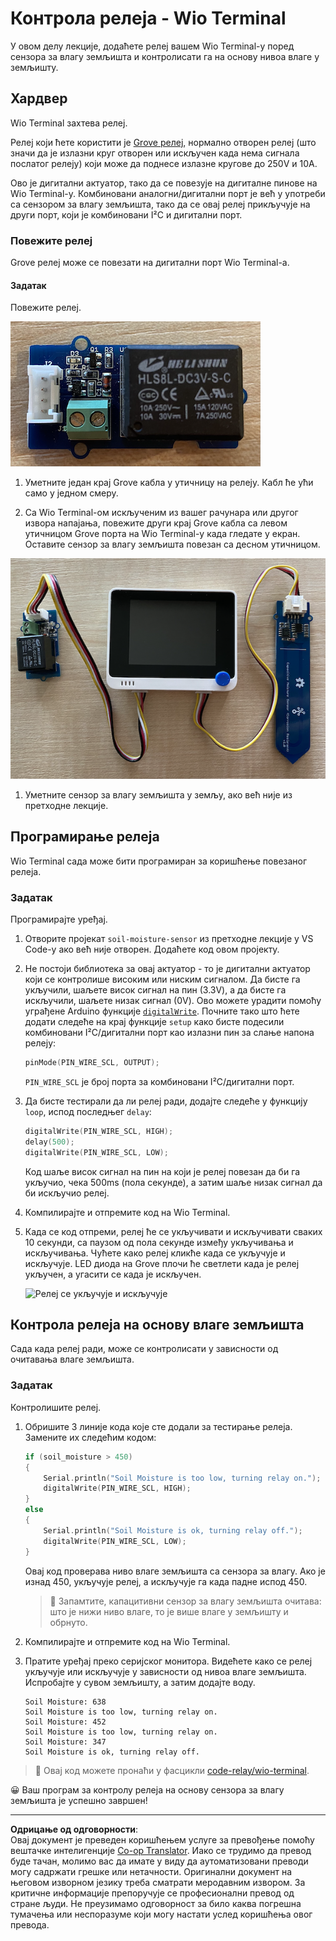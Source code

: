 <!--
CO_OP_TRANSLATOR_METADATA:
{
  "original_hash": "f3c5d8afa2ef6a0b425ef8ff20615cb4",
  "translation_date": "2025-08-28T15:24:07+00:00",
  "source_file": "2-farm/lessons/3-automated-plant-watering/wio-terminal-relay.md",
  "language_code": "sr"
}
-->
# Контрола релеја - Wio Terminal

У овом делу лекције, додаћете релеј вашем Wio Terminal-у поред сензора за влагу земљишта и контролисати га на основу нивоа влаге у земљишту.

## Хардвер

Wio Terminal захтева релеј.

Релеј који ћете користити је [Grove релеј](https://www.seeedstudio.com/Grove-Relay.html), нормално отворен релеј (што значи да је излазни круг отворен или искључен када нема сигнала послатог релеју) који може да поднесе излазне кругове до 250V и 10A.

Ово је дигитални актуатор, тако да се повезује на дигиталне пинове на Wio Terminal-у. Комбиновани аналогни/дигитални порт је већ у употреби са сензором за влагу земљишта, тако да се овај релеј прикључује на други порт, који је комбиновани I²C и дигитални порт.

### Повежите релеј

Grove релеј може се повезати на дигитални порт Wio Terminal-а.

#### Задатак

Повежите релеј.

![Grove релеј](../../../../../translated_images/grove-relay.d426958ca210fbd0fb7983d7edc069d46c73a8b0a099d94797bd756f7b6bb6be.sr.png)

1. Уметните један крај Grove кабла у утичницу на релеју. Кабл ће ући само у једном смеру.

1. Са Wio Terminal-ом искљученим из вашег рачунара или другог извора напајања, повежите други крај Grove кабла са левом утичницом Grove порта на Wio Terminal-у када гледате у екран. Оставите сензор за влагу земљишта повезан са десном утичницом.

![Grove релеј повезан са левом утичницом, а сензор за влагу земљишта са десном утичницом](../../../../../translated_images/wio-relay-and-soil-moisture-sensor.ed722202d42babe0be5f4518cf13e8c2c81e8df21d37839266cbdb60cf30172d.sr.png)

1. Уметните сензор за влагу земљишта у земљу, ако већ није из претходне лекције.

## Програмирање релеја

Wio Terminal сада може бити програмиран за коришћење повезаног релеја.

### Задатак

Програмирајте уређај.

1. Отворите пројекат `soil-moisture-sensor` из претходне лекције у VS Code-у ако већ није отворен. Додаћете код овом пројекту.

2. Не постоји библиотека за овај актуатор - то је дигитални актуатор који се контролише високим или ниским сигналом. Да бисте га укључили, шаљете висок сигнал на пин (3.3V), а да бисте га искључили, шаљете низак сигнал (0V). Ово можете урадити помоћу уграђене Arduino функције [`digitalWrite`](https://www.arduino.cc/reference/en/language/functions/digital-io/digitalwrite/). Почните тако што ћете додати следеће на крај функције `setup` како бисте подесили комбиновани I²C/дигитални порт као излазни пин за слање напона релеју:

    ```cpp
    pinMode(PIN_WIRE_SCL, OUTPUT);
    ```

    `PIN_WIRE_SCL` је број порта за комбиновани I²C/дигитални порт.

1. Да бисте тестирали да ли релеј ради, додајте следеће у функцију `loop`, испод последњег `delay`:

    ```cpp
    digitalWrite(PIN_WIRE_SCL, HIGH);
    delay(500);
    digitalWrite(PIN_WIRE_SCL, LOW);
    ```

    Код шаље висок сигнал на пин на који је релеј повезан да би га укључио, чека 500ms (пола секунде), а затим шаље низак сигнал да би искључио релеј.

1. Компилирајте и отпремите код на Wio Terminal.

1. Када се код отпреми, релеј ће се укључивати и искључивати сваких 10 секунди, са паузом од пола секунде између укључивања и искључивања. Чућете како релеј кликће када се укључује и искључује. LED диода на Grove плочи ће светлети када је релеј укључен, а угасити се када је искључен.

    ![Релеј се укључује и искључује](../../../../../images/relay-turn-on-off.gif)

## Контрола релеја на основу влаге земљишта

Сада када релеј ради, може се контролисати у зависности од очитавања влаге земљишта.

### Задатак

Контролишите релеј.

1. Обришите 3 линије кода које сте додали за тестирање релеја. Замените их следећим кодом:

    ```cpp
    if (soil_moisture > 450)
    {
        Serial.println("Soil Moisture is too low, turning relay on.");
        digitalWrite(PIN_WIRE_SCL, HIGH);
    }
    else
    {
        Serial.println("Soil Moisture is ok, turning relay off.");
        digitalWrite(PIN_WIRE_SCL, LOW);
    }
    ```

    Овај код проверава ниво влаге земљишта са сензора за влагу. Ако је изнад 450, укључује релеј, а искључује га када падне испод 450.

    > 💁 Запамтите, капацитивни сензор за влагу земљишта очитава: што је нижи ниво влаге, то је више влаге у земљишту и обрнуто.

1. Компилирајте и отпремите код на Wio Terminal.

1. Пратите уређај преко серијског монитора. Видећете како се релеј укључује или искључује у зависности од нивоа влаге земљишта. Испробајте у сувом земљишту, а затим додајте воду.

    ```output
    Soil Moisture: 638
    Soil Moisture is too low, turning relay on.
    Soil Moisture: 452
    Soil Moisture is too low, turning relay on.
    Soil Moisture: 347
    Soil Moisture is ok, turning relay off.
    ```

> 💁 Овај код можете пронаћи у фасцикли [code-relay/wio-terminal](../../../../../2-farm/lessons/3-automated-plant-watering/code-relay/wio-terminal).

😀 Ваш програм за контролу релеја на основу сензора за влагу земљишта је успешно завршен!

---

**Одрицање од одговорности**:  
Овај документ је преведен коришћењем услуге за превођење помоћу вештачке интелигенције [Co-op Translator](https://github.com/Azure/co-op-translator). Иако се трудимо да превод буде тачан, молимо вас да имате у виду да аутоматизовани преводи могу садржати грешке или нетачности. Оригинални документ на његовом изворном језику треба сматрати меродавним извором. За критичне информације препоручује се професионални превод од стране људи. Не преузимамо одговорност за било каква погрешна тумачења или неспоразуме који могу настати услед коришћења овог превода.